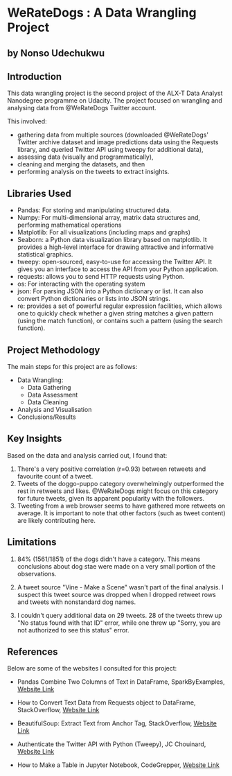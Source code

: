 # WeRateDogs : A Data Wrangling Project
## by Nonso Udechukwu


## Introduction

This data wrangling project is the second project of the ALX-T Data Analyst Nanodegree programme on Udacity. The project focused on wrangling and analysing data from @WeRateDogs Twitter account.

This involved:
   - gathering data from multiple sources (downloaded @WeRateDogs' Twitter archive dataset and image predictions data using the Requests library, and queried Twitter API using tweepy for additional data),
   - assessing data (visually and programmatically),
   - cleaning and merging the datasets, and then
   - performing analysis on the tweets to extract insights.

## Libraries Used
- Pandas: For storing and manipulating structured data.
- Numpy: For multi-dimensional array, matrix data structures and, performing mathematical operations
- Matplotlib: For all visualizations (including maps and graphs)
- Seaborn: a Python data visualization library based on matplotlib. It provides a high-level interface for drawing attractive and informative statistical graphics.
- tweepy: open-sourced, easy-to-use for accessing the Twitter API. It gives you an interface to access the API from your Python application.
- requests: allows you to send HTTP requests using Python.
- os: For interacting with the operating system
- json: For parsing JSON into a Python dictionary or list. It can also convert Python dictionaries or lists into JSON strings.
- re: provides a set of powerful regular expression facilities, which allows one to quickly check whether a given string matches a given pattern (using the match function), or contains such a pattern (using the search function).

## Project Methodology
The main steps for this project are as follows:

- Data Wrangling:
  - Data Gathering
  - Data Assessment
  - Data Cleaning
- Analysis and Visualisation
- Conclusions/Results

## Key Insights
Based on the data and analysis carried out, I found that:

1. There's a very positive correlation (r=0.93) between retweets and favourite count of a tweet.
2. Tweets of the doggo-puppo category overwhelmingly outperformed the rest in retweets and likes. @WeRateDogs might focus on this category for future tweets, given its apparent popularity with the followers.
3. Tweeting from a web browser seems to have gathered more retweets on average. It is important to note that other factors (such as tweet content) are likely contributing here.

## Limitations
1. 84% (1561/1851) of the dogs didn't have a category. This means conclusions about dog stae were made on a very small portion of the observations.

2. A tweet source "Vine - Make a Scene" wasn't part of the final analysis. I suspect this tweet source was dropped when I dropped retweet rows and tweets with nonstandard dog names.

3. I couldn't query additional data on 29 tweets. 28 of the tweets threw up "No status found with that ID" error, while one threw up "Sorry, you are not authorized to see this status" error.

## References
Below are some of the websites I consulted for this project:

   - Pandas Combine Two Columns of Text in DataFrame, SparkByExamples, <a href="https://sparkbyexamples.com/pandas/pandas-combine-two-columns-of-text-in-dataframe/">Website Link</a>

   - How to Convert Text Data from Requests object to DataFrame, StackOverflow, <a href="https://stackoverflow.com/questions/39213597/convert-text-data-from-requests-object-to-dataframe-with-pandas">Website Link</a>

   - BeautifulSoup: Extract Text from Anchor Tag, StackOverflow, <a href="https://stackoverflow.com/questions/11716380/beautifulsoup-extract-text-from-anchor-tag">Website Link</a>

   - Authenticate the Twitter API with Python (Tweepy), JC Chouinard, <a href="https://www.jcchouinard.com/how-to-use-twitter-api-with-python/">Website Link</a>

   - How to Make a Table in Jupyter Notebook, CodeGrepper, <a href="https://www.codegrepper.com/code-examples/typescript/how+to+make+a+table+in+jupyter+notebook">Website Link</a>

